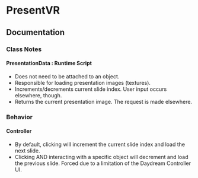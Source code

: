 # PresentVR

## Documentation

### Class Notes

#### PresentationData : Runtime Script
- Does not need to be attached to an object.
- Responsible for loading presentation images (textures).
- Increments/decrements current slide index. User input occurs elsewhere, though.
- Returns the current presentation image. The request is made elsewhere.

### Behavior

#### Controller
- By default, clicking will increment the current slide index and load the next slide.
- Clicking AND interacting with a specific object will decrement and load the previous slide. Forced due to a limitation of the Daydream Controller UI.